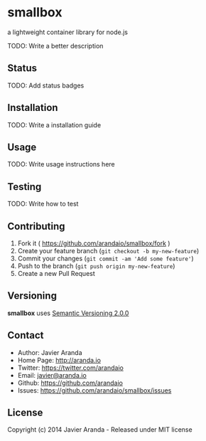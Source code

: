 # smallbox

a lightweight container library for node.js

TODO: Write a better description


## Status

TODO: Add status badges



## Installation

TODO: Write a installation guide


## Usage

TODO: Write usage instructions here


## Testing

TODO: Write how to test


## Contributing

1. Fork it ( https://github.com/arandaio/smallbox/fork )
2. Create your feature branch (`git checkout -b my-new-feature`)
3. Commit your changes (`git commit -am 'Add some feature'`)
4. Push to the branch (`git push origin my-new-feature`)
5. Create a new Pull Request


## Versioning

**smallbox** uses [Semantic Versioning 2.0.0](http://semver.org)


## Contact

* Author: Javier Aranda
* Home Page: http://aranda.io
* Twitter: https://twitter.com/arandaio
* Email: javier@aranda.io
* Github: https://github.com/arandaio
* Issues: https://github.com/arandaio/smallbox/issues


## License

Copyright (c) 2014 Javier Aranda - Released under MIT license
